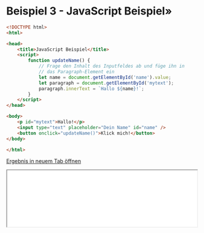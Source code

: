 # Beispiel 3 - JavaScript Beispiel»

```html
<!DOCTYPE html>
<html>

<head>
    <title>JavaScript Beispiel</title>
    <script>
        function updateName() {
            // Frage den Inhalt des Inputfeldes ab und füge ihn in
            // das Paragraph-Element ein
            let name = document.getElementById('name').value;
            let paragraph = document.getElementById('mytext');
            paragraph.innerText = `Hallo ${name}!`;
        }
    </script>
</head>

<body>
    <p id="mytext">Hallo!</p>
    <input type="text" placeholder="Dein Name" id="name" />
    <button onclick="updateName()">Klick mich!</button>
</body>

</html>
```

<a href="./03_javascript_result.html" target="_blank">Ergebnis in neuem Tab öffnen</a>

<iframe src="./03_javascript_result.html" width="100%"></iframe>
